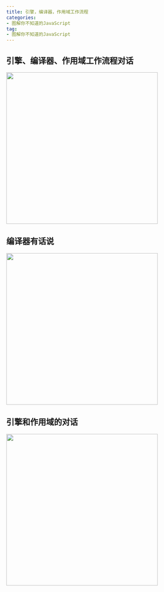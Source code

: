 ```yaml
---
title: 引擎，编译器，作用域工作流程
categories:
- 图解你不知道的JavaScript
tag:
- 图解你不知道的JavaScript
---
```

## 引擎、编译器、作用域工作流程对话

<img src="https://cdn.daddylab.com/Upload/image/20191020/1571578087983155.png" width="400" hegiht="250" align=center />


## 编译器有话说

<img src="https://cdn.daddylab.com/Upload/image/20191020/1571578216645146.png" width="400" hegiht="250" align=center />

## 引擎和作用域的对话

<img src="https://cdn.daddylab.com/Upload/image/20191020/1571578968840019.png" width="400" hegiht="250" align=center />
<!-- Gitalk 评论 start  -->

<!-- Link Gitalk 的支持文件  -->
<link rel="stylesheet" href="https://unpkg.com/gitalk/dist/gitalk.css">
<script src="https://unpkg.com/gitalk@latest/dist/gitalk.min.js"></script> 
<div id="gitalk-container"></div>     
<script type="text/javascript">
    var gitalk = new Gitalk({
		clientID: `cb37a23bb8fcfb7580af`,
		clientSecret: `54b05f873b4aa80c68edefb369951131abee5aea`,
		repo: `Mr-FSM.github.io`,
		owner: 'Mr-FSM',
		admin: ['Mr-FSM'],
		id: 'window.location.pathname'
    });
    gitalk.render('gitalk-container');
</script> 
<!-- Gitalk end -->


